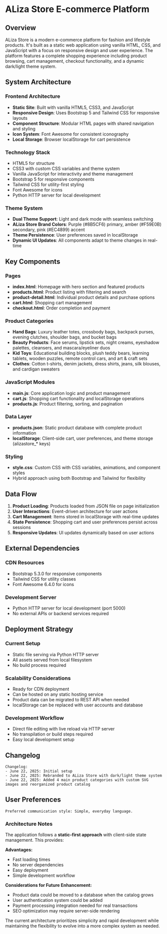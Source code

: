 # ALiza Store E-commerce Platform

## Overview

ALiza Store is a modern e-commerce platform for fashion and lifestyle products. It's built as a static web application using vanilla HTML, CSS, and JavaScript with a focus on responsive design and user experience. The platform features a complete shopping experience including product browsing, cart management, checkout functionality, and a dynamic dark/light theme system.

## System Architecture

### Frontend Architecture
- **Static Site**: Built with vanilla HTML5, CSS3, and JavaScript
- **Responsive Design**: Uses Bootstrap 5 and Tailwind CSS for responsive layouts
- **Component Structure**: Modular HTML pages with shared navigation and styling
- **Icon System**: Font Awesome for consistent iconography
- **Local Storage**: Browser localStorage for cart persistence

### Technology Stack
- HTML5 for structure
- CSS3 with custom CSS variables and theme system
- Vanilla JavaScript for interactivity and theme management
- Bootstrap 5 for responsive components
- Tailwind CSS for utility-first styling
- Font Awesome for icons
- Python HTTP server for local development

### Theme System
- **Dual Theme Support**: Light and dark mode with seamless switching
- **ALiza Store Brand Colors**: Purple (#8B5CF6) primary, amber (#F59E0B) secondary, pink (#EC4899) accent
- **Theme Persistence**: User preferences saved in localStorage
- **Dynamic UI Updates**: All components adapt to theme changes in real-time

## Key Components

### Pages
- **index.html**: Homepage with hero section and featured products
- **products.html**: Product listing with filtering and search
- **product-detail.html**: Individual product details and purchase options
- **cart.html**: Shopping cart management
- **checkout.html**: Order completion and payment

### Product Categories
- **Hand Bags**: Luxury leather totes, crossbody bags, backpack purses, evening clutches, shoulder bags, and bucket bags
- **Beauty Products**: Face serums, lipstick sets, night creams, eyeshadow palettes, cleansers, and mascara/eyeliner duos
- **Kid Toys**: Educational building blocks, plush teddy bears, learning tablets, wooden puzzles, remote control cars, and art & craft sets
- **Clothes**: Cotton t-shirts, denim jackets, dress shirts, jeans, silk blouses, and cardigan sweaters

### JavaScript Modules
- **main.js**: Core application logic and product management
- **cart.js**: Shopping cart functionality and localStorage operations
- **products.js**: Product filtering, sorting, and pagination

### Data Layer
- **products.json**: Static product database with complete product information
- **localStorage**: Client-side cart, user preferences, and theme storage (alizastore_* keys)

### Styling
- **style.css**: Custom CSS with CSS variables, animations, and component styles
- Hybrid approach using both Bootstrap and Tailwind for flexibility

## Data Flow

1. **Product Loading**: Products loaded from JSON file on page initialization
2. **User Interactions**: Event-driven architecture for user actions
3. **Cart Management**: Items stored in localStorage with real-time updates
4. **State Persistence**: Shopping cart and user preferences persist across sessions
5. **Responsive Updates**: UI updates dynamically based on user actions

## External Dependencies

### CDN Resources
- Bootstrap 5.3.0 for responsive components
- Tailwind CSS for utility classes
- Font Awesome 6.4.0 for icons

### Development Server
- Python HTTP server for local development (port 5000)
- No external APIs or backend services required

## Deployment Strategy

### Current Setup
- Static file serving via Python HTTP server
- All assets served from local filesystem
- No build process required

### Scalability Considerations
- Ready for CDN deployment
- Can be hosted on any static hosting service
- Product data can be migrated to REST API when needed
- localStorage can be replaced with user accounts and database

### Development Workflow
- Direct file editing with live reload via HTTP server
- No transpilation or build steps required
- Easy local development setup

## Changelog

```
Changelog:
- June 22, 2025: Initial setup
- June 22, 2025: Rebranded to ALiza Store with dark/light theme system
- June 22, 2025: Added 4 main product categories with custom SVG images and reorganized product catalog
```

## User Preferences

```
Preferred communication style: Simple, everyday language.
```

### Architecture Notes

The application follows a **static-first approach** with client-side state management. This provides:

**Advantages:**
- Fast loading times
- No server dependencies
- Easy deployment
- Simple development workflow

**Considerations for Future Enhancement:**
- Product data could be moved to a database when the catalog grows
- User authentication system could be added
- Payment processing integration needed for real transactions
- SEO optimization may require server-side rendering

The current architecture prioritizes simplicity and rapid development while maintaining the flexibility to evolve into a more complex system as needed.